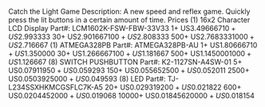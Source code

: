 Catch the Light Game
Description: A new speed and reflex game. Quickly press the lit buttons in a certain amount of time.
Prices
(1) 16x2 Character LCD Display    Part#: LCM1602K-FSW-FBW-33V33
1+    US$3.496667
10+   US$2.993333
30+   US$2.901667
100+  US$2.808333
500+  US$2.768333
1000+ US$2.716667
(1) ATMEGA328PB                   Part#: ATMEGA328PB-AU
1+    US$1.806667
10+   US$1.350000
30+   US$1.266667
100+  US$1.181667
500+  US$1.145000
1000+ US$1.126667
(8) SWITCH PUSHBUTTON             Part#: K2-1127SN-A4SW-01
5+    US$0.079119
50+   US$0.059293
150+  US$0.055652
500+  US$0.052011
2500+ US$0.050392
5000+ US$0.049593
(8) LED                           Part#: TJ-L234SSXHKMCGSFLC7K-A5
20+    US$0.029319
200+   US$0.021822
600+   US$0.020445
2000+  US$0.019068
10000+ US$0.018456
20000+ US$0.018154
